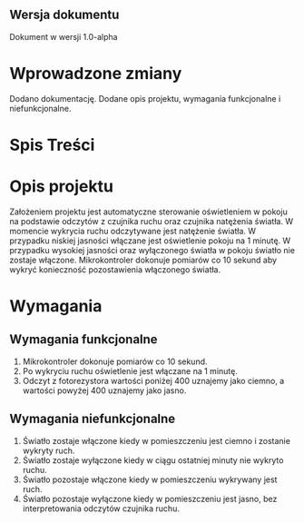 Wersja dokumentu
----------------
Dokument w wersji 1.0-alpha

Wprowadzone zmiany
===================

Dodano dokumentację.
Dodane opis projektu, wymagania funkcjonalne i niefunkcjonalne.

Spis Treści
============

Opis projektu
==============
Założeniem projektu jest automatyczne sterowanie oświetleniem w pokoju na podstawie odczytów z czujnika ruchu oraz czujnika natężenia światła. W momencie wykrycia ruchu odczytywane jest natężenie światła. W przypadku niskiej jasności włączane jest oświetlenie pokoju na 1 minutę. W przypadku wysokiej jasności oraz wyłączonego światła w pokoju światło nie zostaje włączone. Mikrokontroler dokonuje pomiarów co 10 sekund aby wykryć konieczność pozostawienia włączonego światła.

Wymagania
=========

Wymagania funkcjonalne
----------------------

1. Mikrokontroler dokonuje pomiarów co 10 sekund.
2. Po wykryciu ruchu oświetlenie jest włączane na 1 minutę.
3. Odczyt z fotorezystora wartości poniżej 400 uznajemy jako ciemno, a wartości powyżej 400 uznajemy jako jasno.

Wymagania niefunkcjonalne
--------------------------

1. Światło zostaje włączone kiedy w pomieszczeniu jest ciemno i zostanie wykryty ruch.
2. Światło zostaje wyłączone kiedy w ciągu ostatniej minuty nie wykryto ruchu.
3. Światło pozostaje włączone kiedy w pomieszczeniu wykrywany jest ruch.
4. Światło pozostaje wyłączone kiedy w pomieszczeniu jest jasno, bez interpretowania odczytów czujnika ruchu.
